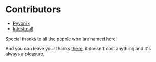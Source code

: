 # Contributors

- [Pyvonix](https://github.com/Pyvonix/)
- [Intestinall](https://github.com/Intestinall)

Special thanks to all the pepole who are named here!

And you can leave your thanks [there](https://github.com/Pyvonix/Mega-Debrid/issues/1),
it doesn't cost anything and it's always a pleasure.

